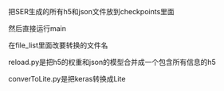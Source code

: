 把SER生成的所有h5和json文件放到checkpoints里面

然后直接运行main

在file_list里面改要转换的文件名

reload.py是把h5的权重和json的模型合并成一个包含所有信息的h5

converToLite.py是把keras转换成Lite